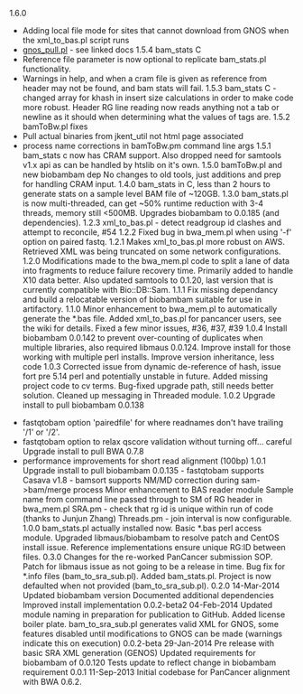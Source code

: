1.6.0
  * Adding local file mode for sites that cannot download from GNOS when the xml_to_bas.pl script runs
  * [gnos_pull.pl](https://github.com/ICGC-TCGA-PanCancer/PCAP-core/wiki/Scripts-PanCancer-Specific#gnos_pullpl) - see linked docs
1.5.4
  bam_stats C
  * Reference file parameter is now optional to replicate bam_stats.pl functionality.
  * Warnings in help, and when a cram file is given as reference from header may not be found, and bam stats will fail.
1.5.3
  bam_stats C - changed array for khash in insert size calculations in order to make code more robust.
  Header RG line reading now reads anything not a tab or newline as it should when determining what the values of tags are.
1.5.2
  bamToBw.pl fixes
  * Pull actual binaries from jkent_util not html page associated
  * process name corrections in bamToBw.pm command line args
1.5.1
  bam_stats c now has CRAM support.
  Also dropped need for samtools v1.x api as can be handled by htslib on it's own.
1.5.0
  bamToBw.pl and new biobambam dep
  No changes to old tools, just additions and prep for handling CRAM input.
1.4.0
  bam_stats in C, less than 2 hours to generate stats on a sample level BAM file of ~120GB.
1.3.0
  bam_stats.pl is now multi-threaded, can get ~50% runtime reduction with 3-4 threads, memory still <500MB.
  Upgrades biobambam to 0.0.185 (and dependencies).
1.2.3
  xml_to_bas.pl - detect readgroup id clashes and attempt to reconcile, #54
1.2.2
  Fixed bug in bwa_mem.pl when using '-f' option on paired fastq.
1.2.1
  Makes xml_to_bas.pl more robust on AWS. Retrieved XML was being truncated on some network configurations.
1.2.0
  Modifications made to the bwa_mem.pl code to split a lane of data into fragments to reduce failure recovery time. Primarily added to handle X10 data better.
  Also updated samtools to 0.1.20, last version that is currently compatible with Bio::DB::Sam.
1.1.1
  Fix missing dependancy and build a relocatable version of biobambam suitable for use in artifactory.
1.1.0
  Minor enhancement to bwa_mem.pl to automatically generate the *.bas file.
  Added xml_to_bas.pl for pancancer users, see the wiki for details.
  Fixed a few minor issues, #36, #37, #39
1.0.4
  Install biobambam 0.0.142 to prevent over-counting of duplicates when multiple
  libraries, also required libmaus 0.0.124.
  Improve install for those working with multiple perl installs.
  Improve version inheritance, less code
1.0.3
  Corrected issue from dynamic de-reference of hash, issue fort pre 5.14 perl
  and potentially unstable in future.
  Added missing project code to cv terms.
  Bug-fixed upgrade path, still needs better solution.
  Cleaned up messaging in Threaded module.
1.0.2
  Upgrade install to pull biobambam 0.0.138
   - fastqtobam option 'pairedfile' for where readnames don't have trailing '/1' or '/2'.
   - fastqtobam option to relax qscore validation without turning off... careful
  Upgrade install to pull BWA 0.7.8
   - performance improvements for short read alignment (100bp)
1.0.1
  Upgrade install to pull biobambam 0.0.135
    - fastqtobam supports Casava v1.8
    - bamsort supports NM/MD correction during sam->bam/merge process
  Minor enhancement to BAS reader module
  Sample name from command line passed through to SM of RG header in bwa_mem.pl
  SRA.pm - check that rg id is unique within run of code (thanks to Junjun Zhang)
  Threads.pm - join interval is now configurable.
1.0.0
  bam_stats.pl actually installed now.
  Basic *.bas perl access module.
  Upgraded libmaus/biobambam to resolve patch and CentOS install issue.
  Reference implementations ensure unique RG:ID between files.
0.3.0
  Changes for the re-worked PanCancer submission SOP.
  Patch for libmaus issue as not going to be a release in time.
  Bug fix for *.info files (bam_to_sra_sub.pl).
  Added bam_stats.pl.
  Project is now defaulted when not provided (bam_to_sra_sub.pl).
0.2.0 14-Mar-2014
  Updated biobambam version
  Documented additional dependencies
  Improved install implementation
0.0.2-beta2 04-Feb-2014
  Updated module naming in preparation for publication to GitHub.
  Added license boiler plate.
  bam_to_sra_sub.pl generates valid XML for GNOS, some features disabled
  until modifications to GNOS can be made (warnings indicate this on execution)
0.0.2-beta 29-Jan-2014
  Pre release with basic SRA XML generation (GENOS)
  Updated requirements for biobambam of 0.0.120
  Tests update to reflect change in biobambam requirement
0.0.1 11-Sep-2013
  Initial codebase for PanCancer alignment with BWA 0.6.2.
